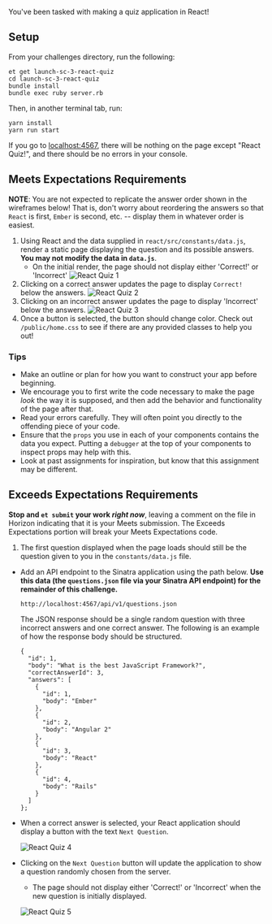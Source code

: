 You've been tasked with making a quiz application in React!

## Setup

From your challenges directory, run the following:

```no-highlight
et get launch-sc-3-react-quiz
cd launch-sc-3-react-quiz
bundle install
bundle exec ruby server.rb
```

Then, in another terminal tab, run:

```no-highlight
yarn install
yarn run start
```

If you go to [localhost:4567][localhost-4567], there will be nothing on the
page except "React Quiz!", and there should be no errors in your console.

## Meets Expectations Requirements
**NOTE**: You are not expected to replicate the answer order shown in the wireframes below! That is, don't worry about reordering the answers so that `React` is first, `Ember` is second, etc. -- display them in whatever order is easiest.

1. Using React and the data supplied in `react/src/constants/data.js`, render a static page displaying the question and its possible answers. **You may not modify the data in `data.js`**.
   - On the initial render, the page should not display either 'Correct!' or 'Incorrect'
   ![React Quiz 1][react-quiz-1]
2. Clicking on a correct answer updates the page to display `Correct!` below the answers.
   ![React Quiz 2][react-quiz-2]
3. Clicking on an incorrect answer updates the page to display 'Incorrect' below the answers.
   ![React Quiz 3][react-quiz-3]
4. Once a button is selected, the button should change color. Check out `/public/home.css` to see if there are any provided classes to help you out!

### Tips

- Make an outline or plan for how you want to construct your app before beginning.
- We encourage you to first write the code necessary to make the page _look_ the way it is supposed, and then add the behavior and functionality of the page after that.
- Read your errors carefully. They will often point you directly to the offending piece of your code.
- Ensure that the `props` you use in each of your components contains the data you expect. Putting a `debugger` at the top of your components to inspect props may help with this.
- Look at past assignments for inspiration, but know that this assignment may be different.

## Exceeds Expectations Requirements

**Stop and `et submit` your work _right now_**, leaving a comment on the file in Horizon indicating that it is your Meets submission. The Exceeds Expectations portion will break your Meets Expectations code.

1. The first question displayed when the page loads should still be the question given to you in the `constants/data.js` file.
* Add an API endpoint to the Sinatra application using the path below. **Use this data (the `questions.json` file via your Sinatra API endpoint) for the remainder of this challenge.**

   ```no-highlight
   http://localhost:4567/api/v1/questions.json
   ```
   The JSON response should be a single random question with three incorrect answers
   and one correct answer. The following is an example of how the response
   body should be structured.

   ```
   {
     "id": 1,
     "body": "What is the best JavaScript Framework?",
     "correctAnswerId": 3,
     "answers": [
       {
         "id": 1,
         "body": "Ember"
       },
       {
         "id": 2,
         "body": "Angular 2"
       },
       {
         "id": 3,
         "body": "React"
       },
       {
         "id": 4,
         "body": "Rails"
       }
     ]
   };
   ```
* When a correct answer is selected, your React application should display a button with the text `Next Question`.

   ![React Quiz 4][react-quiz-4]

* Clicking on the `Next Question` button will update the application to show a question randomly chosen from the server.
  * The page should not display either 'Correct!' or 'Incorrect' when the new question is initially displayed.

   ![React Quiz 5][react-quiz-5]

[localhost-4567]: http://localhost:4567
[react-quiz-1]: https://s3.amazonaws.com/horizon-production/images/react-quiz-1.png
[react-quiz-2]: https://s3.amazonaws.com/horizon-production/images/react-quiz-2.png
[react-quiz-3]: https://s3.amazonaws.com/horizon-production/images/react-quiz-3.png
[react-quiz-4]: https://s3.amazonaws.com/horizon-production/images/react-quiz-4.png
[react-quiz-5]: https://s3.amazonaws.com/horizon-production/images/react-quiz-5.png
